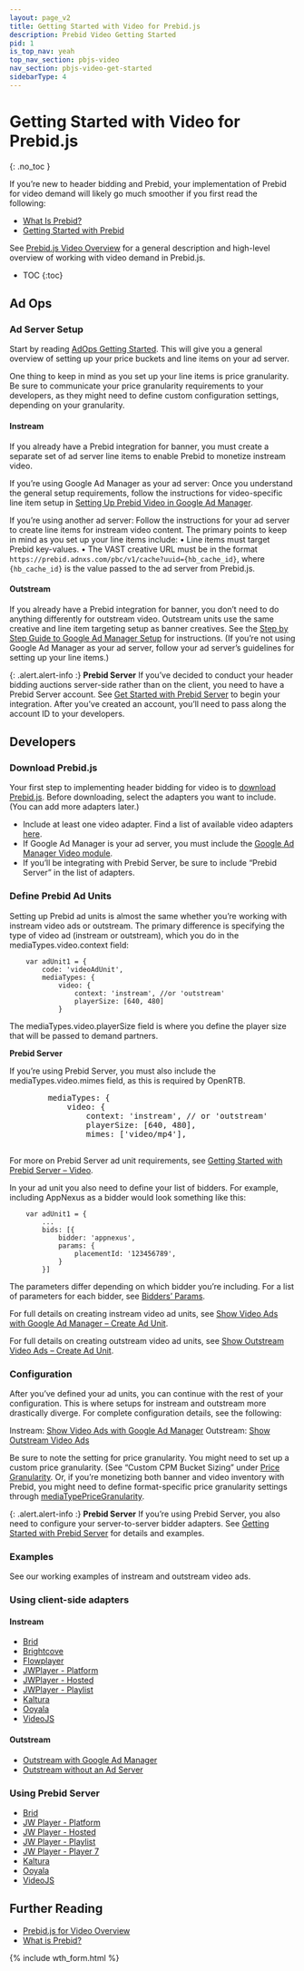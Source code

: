 ```yaml
---
layout: page_v2
title: Getting Started with Video for Prebid.js
description: Prebid Video Getting Started
pid: 1
is_top_nav: yeah
top_nav_section: pbjs-video
nav_section: pbjs-video-get-started
sidebarType: 4
---
```




# Getting Started with Video for Prebid.js
{: .no_toc }

If you’re new to header bidding and Prebid, your implementation of Prebid for video demand will likely go much smoother if you first read the following:

-	[What Is Prebid?]({{site.github.url}}/overview/intro.html)
-	[Getting Started with Prebid]({{site.github.url}}/overview/getting-started.html)

See [Prebid.js Video Overview]({{site.github.url}}/prebid-video/video-overview.html) for a general description and high-level overview of working with video demand in Prebid.js.

* TOC
{:toc}

## Ad Ops

### Ad Server Setup

Start by reading [AdOps Getting Started]({{site.github.url}}/overview/getting-started.html). This will give you a general overview of setting up your price buckets and line items on your ad server.

One thing to keep in mind as you set up your line items is price granularity. Be sure to communicate your price granularity requirements to your developers, as they might need to define custom configuration settings, depending on your granularity.

#### Instream

If you already have a Prebid integration for banner, you must create a separate set of ad server line items to enable Prebid to monetize instream video.

If you’re using Google Ad Manager as your ad server:
Once you understand the general setup requirements, follow the instructions for video-specific line item setup in [Setting Up Prebid Video in Google Ad Manager]({{site.github.url}}/adops/setting-up-prebid-video-in-dfp.html).

If you’re using another ad server:
Follow the instructions for your ad server to create line items for instream video content.  The primary points to keep in mind as you set up your line items include:
•	Line items must target Prebid key-values.
•	The VAST creative URL must be in the format `https://prebid.adnxs.com/pbc/v1/cache?uuid={hb_cache_id}`, where `{hb_cache_id}` is the value passed to the ad server from Prebid.js.


#### Outstream

If you already have a Prebid integration for banner, you don’t need to do anything differently for outstream video. Outstream units use the same creative and line item targeting setup as banner creatives. See the [Step by Step Guide to Google Ad Manager Setup]({{site.github.url}}/adops/step-by-step.html) for instructions. (If you’re not using Google Ad Manager as your ad server, follow your ad server’s guidelines for setting up your line items.)

{: .alert.alert-info :}
**Prebid Server** If you’ve decided to conduct your header bidding auctions server-side rather than on the client, you need to have a Prebid Server account. See [Get Started with Prebid Server]({{site.github.url}}/dev-docs/get-started-with-prebid-server.html) to begin your integration. After you’ve created an account, you’ll need to pass along the account ID to your developers.



## Developers

### Download Prebid.js

Your first step to implementing header bidding for video is to [download Prebid.js]({{site.github.url}}/download.html). Before downloading, select the adapters you want to include. (You can add more adapters later.)

-	Include at least one video adapter. Find a list of available video adapters [here]({{site.github.url}}/dev-docs/bidders.html#bidder-video-native).
-	If Google Ad Manager is your ad server, you must include the [Google Ad Manager Video module]({{site.github.url}}/dev-docs/publisher-api-reference.html#module_pbjs.adServers.dfp.buildVideoUrl).
-	If you’ll be integrating with Prebid Server, be sure to include “Prebid Server” in the list of adapters.

### Define Prebid Ad Units

Setting up Prebid ad units is almost the same whether you’re working with instream video ads or outstream. The primary difference is specifying the type of video ad (instream or outstream), which you do in the mediaTypes.video.context field:

```
    var adUnit1 = {
        code: 'videoAdUnit',
        mediaTypes: {
            video: {
                context: 'instream', //or 'outstream'
                playerSize: [640, 480]
            }
```

The mediaTypes.video.playerSize field is where you define the player size that will be passed to demand partners.

<div class="alert alert-info">
  <strong>Prebid Server</strong>
  <p>If you’re using Prebid Server, you must also include the mediaTypes.video.mimes field, as this is required by OpenRTB.</p>

  <pre>
        mediaTypes: {
            video: {
                context: 'instream', // or 'outstream'
                playerSize: [640, 480],
                mimes: ['video/mp4'],
  </pre>

  <p>For more on Prebid Server ad unit requirements, see <a href="{{site.github.url}}/dev-docs/get-started-with-prebid-server.html#using-prebid-server-to-show-video-ads">Getting Started with Prebid Server – Video</a>.</p>

</div>

In your ad unit you also need to define your list of bidders. For example, including AppNexus as a bidder would look something like this:

```
    var adUnit1 = {
        ...
        bids: [{
            bidder: 'appnexus',
            params: {
                placementId: '123456789',
            }
        }]
```

The parameters differ depending on which bidder you’re including. For a list of parameters for each bidder, see [Bidders’ Params]({{site.github.url}}/dev-docs/bidders.html).

For full details on creating instream video ad units, see [Show Video Ads with Google Ad Manager – Create Ad Unit]({{site.github.url}}/dev-docs/show-video-with-a-dfp-video-tag.html#create-a-video-ad-unit).

For full details on creating outstream video ad units, see [Show Outstream Video Ads – Create Ad Unit]({{site.github.url}}/dev-docs/show-outstream-video-ads.html#step-1-set-up-ad-units-with-the-video-media-type-and-outstream-context).

### Configuration

After you’ve defined your ad units, you can continue with the rest of your configuration.  This is where setups for instream and outstream more drastically diverge. For complete configuration details, see the following:

Instream: [Show Video Ads with Google Ad Manager]({{site.github.url}}/dev-docs/show-video-with-a-dfp-video-tag.html)
Outstream: [Show Outstream Video Ads]({{site.github.url}}/dev-docs/show-outstream-video-ads.html)

Be sure to note the setting for price granularity.  You might need to set up a custom price granularity. (See “Custom CPM Bucket Sizing” under [Price Granularity]({{site.github.url}}/dev-docs/publisher-api-reference.html#setConfig-Price-Granularity). Or, if you’re monetizing both banner and video inventory with Prebid, you might need to define format-specific price granularity settings through  [mediaTypePriceGranularity]({{site.github.url}}/dev-docs/publisher-api-reference.html#setConfig-MediaType-Price-Granularity).

{: .alert.alert-info :}
**Prebid Server**  If you’re using Prebid Server, you also need to configure your server-to-server bidder adapters. See [Getting Started with Prebid Server]({{site.github.url}}/dev-docs/get-started-with-prebid-server.html#step-4-configure-s2s-bidder-adapters) for details and examples.

### Examples

See our working examples of instream and outstream video ads.

### Using client-side adapters

#### Instream

+ [Brid]({{site.github.url}}/examples/video/instream/brid/pb-ve-brid.html)
+ [Brightcove]({{site.github.url}}/examples/video/instream/brightcove/pb-ve-brightcove.html)
+ [Flowplayer]({{site.github.url}}/examples/video/instream/flowplayer/pb-ve-flowplayer.html)
+ [JWPlayer - Platform]({{site.github.url}}/examples/video/instream/jwplayer/pb-ve-jwplayer-platform.html)
+ [JWPlayer - Hosted]({{site.github.url}}/examples/video/instream/jwplayer/pb-ve-jwplayer-hosted.html)
+ [JWPlayer - Playlist]({{site.github.url}}/examples/video/instream/jwplayer/pb-ve-jwplayer-playlist.html)
+ [Kaltura]({{site.github.url}}/examples/video/instream/kaltura/pb-ve-kaltura.html)
+ [Ooyala]({{site.github.url}}/examples/video/instream/ooyala/pb-ve-ooyala.html)
+ [VideoJS]({{site.github.url}}/examples/video/instream/videojs/pb-ve-videojs.html)

#### Outstream

+ [Outstream with Google Ad Manager]({{site.github.url}}/examples/video/outstream/pb-ve-outstream-dfp.html)
+ [Outstream without an Ad Server]({{site.github.url}}/examples/video/outstream/pb-ve-outstream-no-server.html)

### Using Prebid Server 

+ [Brid]({{site.baseurl}}/examples/video/server/brid/pbs-ve-brid.html)
+ [JW Player - Platform]({{site.baseurl}}/examples/video/server/jwplayer/pbs-ve-jwplayer-platform.html)
+ [JW Player - Hosted]({{site.baseurl}}/examples/video/server/jwplayer/pbs-ve-jwplayer-hosted.html)
+ [JW Player - Playlist]({{site.baseurl}}/examples/video/server/jwplayer/pbs-ve-jwplayer-playlist.html)
+ [JW Player - Player 7]({{site.baseurl}}/examples/video/server/jwplayer/pbs-ve-jwplayer-jwplayer7.html)
+ [Kaltura]({{site.baseurl}}/examples/video/server/kaltura/pbs-ve-kaltura.html)
+ [Ooyala]({{site.baseurl}}/examples/video/server/ooyala/pbs-ve-ooyala.html)
+ [VideoJS]({{site.baseurl}}/examples/video/server/videojs/pbs-ve-videojs.html)


## Further Reading

-   [Prebid.js for Video Overview]({{site.github.url}}/prebid-video/video-overview.html)
-   [What is Prebid?]({{site.github.url}}/overview/intro.html)

{% include wth_form.html %}

